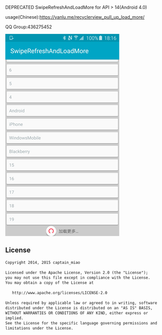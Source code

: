 DEPRECATED SwipeRefreshAndLoadMore for API > 14(Android 4.0)

usage(Chinese):https://yanlu.me/recyclerview_pull_up_load_more/

QQ  Group:436275452

![load_more_screenshot](/screenshot/load_more_screenshot.jpg?raw=true "load_more_screenshot")
## License

    Copyright 2014, 2015 captain_miao

    Licensed under the Apache License, Version 2.0 (the "License");
    you may not use this file except in compliance with the License.
    You may obtain a copy of the License at

       http://www.apache.org/licenses/LICENSE-2.0

    Unless required by applicable law or agreed to in writing, software
    distributed under the License is distributed on an "AS IS" BASIS,
    WITHOUT WARRANTIES OR CONDITIONS OF ANY KIND, either express or implied.
    See the License for the specific language governing permissions and
    limitations under the License.
